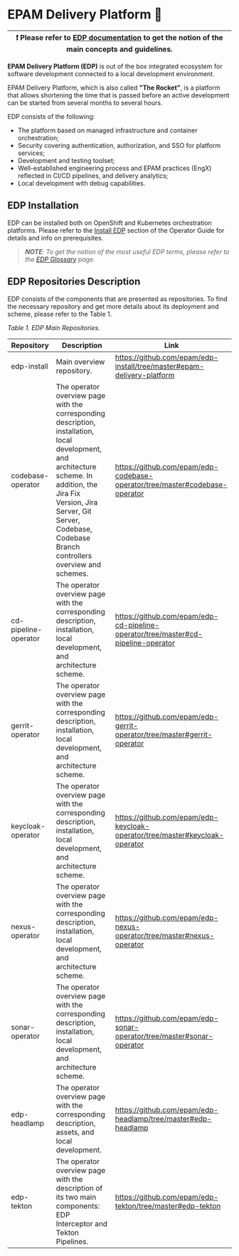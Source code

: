 # EPAM Delivery Platform :rocket:

 | :heavy_exclamation_mark: Please refer to [EDP documentation](https://epam.github.io/edp-install/) to get the notion of the main concepts and guidelines. |
 | --- |


**EPAM Delivery Platform (EDP)** is out of the box integrated ecosystem for software development connected to a local development environment.

EPAM Delivery Platform, which is also called **"The Rocket"**, is a platform that allows shortening the time that is passed before an active development can be started from several months to several hours.

EDP consists of the following:

- The platform based on managed infrastructure and container orchestration;
- Security covering authentication, authorization, and SSO for platform services;
- Development and testing toolset;
- Well-established engineering process and EPAM practices (EngX) reflected in CI/CD pipelines, and delivery analytics;
- Local development with debug capabilities.

## EDP Installation

EDP can be installed both on OpenShift and Kubernetes orchestration platforms. Please refer to the [Install EDP](https://epam.github.io/edp-install/operator-guide/install-edp/) section of the Operator Guide
for details and info on prerequisites.

>_**NOTE**: To get the notion of the most useful EDP terms, please refer to the [EDP Glossary](https://epam.github.io/edp-install/glossary/) page._

## EDP Repositories Description

EDP consists of the components that are presented as repositories. To find the necessary repository and get more details about its deployment and scheme, please refer to the Table 1.

_Table 1. EDP Main Repositories._

| Repository             | Description                                                                                                              | Link                                                                                     |
|------------------------|--------------------------------------------------------------------------------------------------------------------------|------------------------------------------------------------------------------------------|
| edp-install            | Main overview repository.                                                                                                | https://github.com/epam/edp-install/tree/master#epam-delivery-platform                   |
| codebase-operator      | The operator overview page with the corresponding description, installation, local development, and architecture scheme. In addition, the Jira Fix Version, Jira Server, Git Server, Codebase, Codebase Branch controllers overview and schemes. | https://github.com/epam/edp-codebase-operator/tree/master#codebase-operator |
| cd-pipeline-operator   | The operator overview page with the corresponding description, installation, local development, and architecture scheme. | https://github.com/epam/edp-cd-pipeline-operator/tree/master#cd-pipeline-operator        |
| gerrit-operator        | The operator overview page with the corresponding description, installation, local development, and architecture scheme. | https://github.com/epam/edp-gerrit-operator/tree/master#gerrit-operator                  |
| keycloak-operator      | The operator overview page with the corresponding description, installation, local development, and architecture scheme. | https://github.com/epam/edp-keycloak-operator/tree/master#keycloak-operator              |
| nexus-operator         | The operator overview page with the corresponding description, installation, local development, and architecture scheme. | https://github.com/epam/edp-nexus-operator/tree/master#nexus-operator                    |
| sonar-operator         | The operator overview page with the corresponding description, installation, local development, and architecture scheme. | https://github.com/epam/edp-sonar-operator/tree/master#sonar-operator                    |
| edp-headlamp           | The operator overview page with the corresponding description, assets, and local development.                            | https://github.com/epam/edp-headlamp/tree/master#edp-headlamp                            |
| edp-tekton             | The operator overview page with the description of its two main components: EDP Interceptor and Tekton Pipelines.        | https://github.com/epam/edp-tekton/tree/master#edp-tekton                                |
